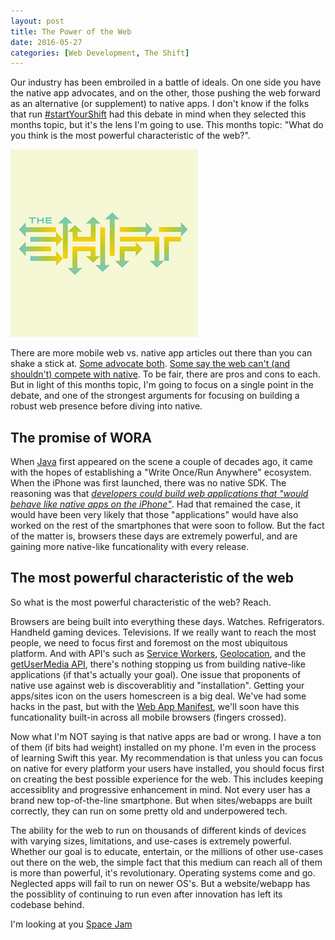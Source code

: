 ```yaml
---
layout: post
title: The Power of the Web
date: 2016-05-27
categories: [Web Development, The Shift]
---
```

Our industry has been embroiled in a battle of ideals. On one side you have the native app advocates, and on the other, those pushing the web forward as an alternative (or supplement) to native apps. I don't know if the folks that run [#startYourShift](https://twitter.com/search?f=tweets&q=%23startYourShift) had this debate in mind when they selected this months topic, but it's the lens I'm going to use. This months topic: "What do you think is the most powerful characteristic of the web?".<!-- more -->

[<img class="alignright" src="/images/2016/the-shift.png" alt="The Shift">](https://twitter.com/startyourshift)

There are more mobile web vs. native app articles out there than you can shake a stick at. [Some advocate both](http://www.lukew.com/ff/entry.asp?1954). [Some say the web can't (and shouldn't) compete with native](http://www.quirksmode.org/blog/archives/2015/05/web_vs_native_l.html). To be fair, there are pros and cons to each. But in light of this months topic, I'm going to focus on a single point in the debate, and one of the strongest arguments for focusing on building a robust web presence before diving into native.

## The promise of WORA

When [Java](https://en.wikipedia.org/wiki/Java_(programming_language)) first appeared on the scene a couple of decades ago, it came with the hopes of establishing a "Write Once/Run Anywhere" ecosystem. When the iPhone was first launched, there was no native SDK. The reasoning was that <em>[developers could build web applications that "would behave like native apps on the iPhone"](https://en.wikipedia.org/wiki/IOS)</em>. Had that remained the case, it would have been very likely that those "applications" would have also worked on the rest of the smartphones that were soon to follow. But the fact of the matter is, browsers these days are extremely powerful, and are gaining more native-like funcationality with every release.

## The most powerful characteristic of the web

So what is the most powerful characteristic of the web? Reach.

Browsers are being built into everything these days. Watches. Refrigerators. Handheld gaming devices. Televisions. If we really want to reach the most people, we need to focus first and foremost on the most ubiquitous platform. And with API's such as [Service Workers](https://developer.mozilla.org/en-US/docs/Web/API/Service_Worker_API), [Geolocation](https://developer.mozilla.org/en-US/docs/Web/API/Geolocation), and the [getUserMedia API](https://developer.mozilla.org/en-US/docs/Web/API/Navigator/getUserMedia), there's nothing stopping us from building native-like applications (if that's actually your goal). One issue that proponents of native use against web is discoverablitiy and "installation". Getting your apps/sites icon on the users homescreen is a big deal. We've had some hacks in the past, but with the [Web App Manifest](https://www.w3.org/TR/appmanifest/), we'll soon have this funcationality built-in across all mobile browsers (fingers crossed).

Now what I'm NOT saying is that native apps are bad or wrong. I have a ton of them (if bits had weight) installed on my phone. I'm even in the process of learning Swift this year. My recommendation is that unless you can focus on native for every platform your users have installed, you should focus first on creating the best possible experience for the web. This includes keeping accessiblity and progressive enhancement in mind. Not every user has a brand new top-of-the-line smartphone. But when sites/webapps are built correctly, they can run on some pretty old and underpowered tech.

The ability for the web to run on thousands of different kinds of devices with varying sizes, limitations, and use-cases is extremely powerful. Whether our goal is to educate, entertain, or the millions of other use-cases out there on the web, the simple fact that this medium can reach all of them is more than powerful, it's revolutionary. Operating systems come and go. Neglected apps will fail to run on newer OS's. But a website/webapp has the possiblity of continuing to run even after innovation has left its codebase behind.

I'm looking at you [Space Jam](http://www.warnerbros.com/archive/spacejam/movie/jam.htm)
